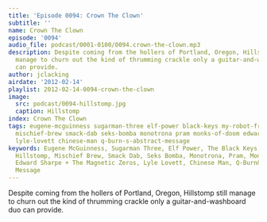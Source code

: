 ```yaml
---
title: 'Episode 0094: Crown The Clown'
subtitle: ''
name: Crown The Clown
episode: '0094'
audio_file: podcast/0001-0100/0094.crown-the-clown.mp3
description: Despite coming from the hollers of Portland, Oregon, Hillstomp still
  manage to churn out the kind of thrumming crackle only a guitar-and-washboard duo
  can provide.
author: jclacking
airdate: '2012-02-14'
playlist: 2012-02-14-0094-crown-the-clown
image:
  src: podcast/0094-hillstomp.jpg
  caption: Hillstomp
index: Crown The Clown
tags: eugene-mcguinness sugarman-three elf-power black-keys my-robot-friend hillstomp
  mischief-brew smack-dab seks-bomba monotrona pram monks-of-doom edward-sharpe-magnetic-zeros
  lyle-lovett chinese-man q-burn-s-abstract-message
keywords: Eugene McGuinness, Sugarman Three, Elf Power, The Black Keys, My Robot Friend,
  Hillstomp, Mischief Brew, Smack Dab, Seks Bomba, Monotrona, Pram, Monks Of Doom,
  Edward Sharpe + The Magnetic Zeros, Lyle Lovett, Chinese Man, Q-Burn&#39;s Abstract
  Message
---
```

Despite coming from the hollers of Portland, Oregon, Hillstomp still manage to churn out the kind of thrumming crackle only a guitar-and-washboard duo can provide.
